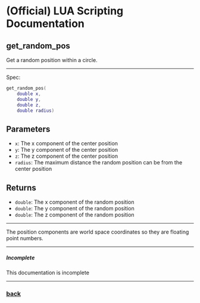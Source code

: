 
# (Official) LUA Scripting Documentation

## get_random_pos

Get a random position within a circle.

___

Spec:

```lua
get_random_pos(
	double x,
	double y,
	double z,
	double radius)
```

## Parameters

- `x`: The x component of the center position
- `y`: The y component of the center position
- `z`: The z component of the center position
- `radius`: The maximum distance the random position can be from the center position

## Returns

- `double`: The x component of the random position
- `double`: The y component of the random position
- `double`: The z component of the random position

___

The position components are world space coordinates so they are floating point numbers.

___

##### Incomplete

This documentation is incomplete

___

### [back](../getters)
